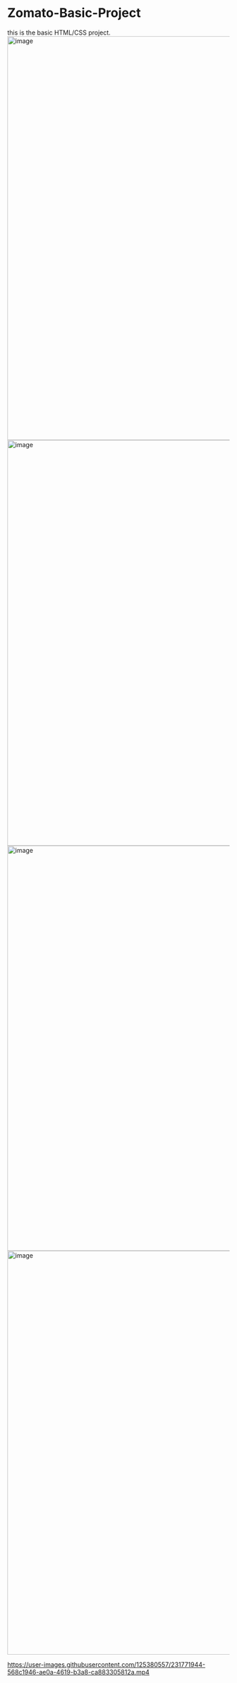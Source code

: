 # Zomato-Basic-Project
this is the basic HTML/CSS project.
<img width="916" alt="image" src="https://user-images.githubusercontent.com/125380557/231770229-8bf93dbb-82be-44f8-8137-82a2aa36456d.png">
<img width="920" alt="image" src="https://user-images.githubusercontent.com/125380557/231770572-b4b645e4-0288-4223-bebb-1ac535879be5.png">
<img width="919" alt="image" src="https://user-images.githubusercontent.com/125380557/231770706-9becfad0-726f-4453-a3db-4b0a4a8dd59d.png">
<img width="916" alt="image" src="https://user-images.githubusercontent.com/125380557/231770771-e1261902-b93b-4537-98d3-4255743943a8.png">


https://user-images.githubusercontent.com/125380557/231771944-568c1946-ae0a-4619-b3a8-ca883305812a.mp4

